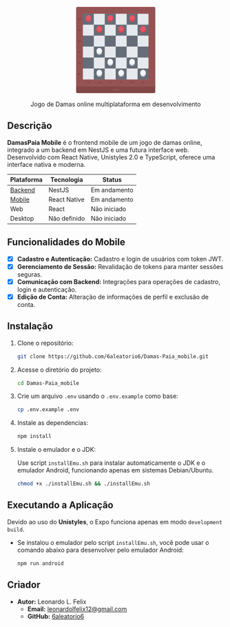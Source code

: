 <p align="center" >
  <a href="" target="blank"><img src="https://raw.githubusercontent.com/6aleatorio6/Damas-Paia_mobile/main/src/assets/icon.png" width="200" alt="DAMASPAIA Logo" /></a>
</p>

<p>
    <p align="center">Jogo de Damas online multiplataforma em desenvolvimento</p>
</p>

## Descrição

**DamasPaia Mobile** é o frontend mobile de um jogo de damas online, integrado a um backend em NestJS e uma futura interface web. Desenvolvido com React Native, Unistyles 2.0 e TypeScript, oferece uma interface nativa e moderna.

| Plataforma                                                   | Tecnologia   | Status       |
| ------------------------------------------------------------ | ------------ | ------------ |
| [Backend](https://github.com/6aleatorio6/Damas-Paia_backend) | NestJS       | Em andamento |
| [Mobile](https://github.com/6aleatorio6/Damas-Paia_mobile)   | React Native | Em andamento |
| Web                                                          | React        | Não iniciado |
| Desktop                                                      | Não definido | Não iniciado |

## Funcionalidades do Mobile

- [x] **Cadastro e Autenticação:** Cadastro e login de usuários com token JWT.
- [x] **Gerenciamento de Sessão:** Revalidação de tokens para manter sessões seguras.
- [x] **Comunicação com Backend:** Integrações para operações de cadastro, login e autenticação.
- [x] **Edição de Conta:** Alteração de informações de perfil e exclusão de conta.

## Instalação

1. Clone o repositório:

   ```bash
   git clone https://github.com/6aleatorio6/Damas-Paia_mobile.git
   ```

2. Acesse o diretório do projeto:

   ```bash
   cd Damas-Paia_mobile
   ```

3. Crie um arquivo `.env` usando o `.env.example` como base:

   ```bash
   cp .env.example .env
   ```

4. Instale as dependencias:

   ```bash
   npm install
   ```

5. Instale o emulador e o JDK:

   Use script `installEmu.sh` para instalar automaticamente o JDK e o emulador Android, funcionando apenas em sistemas Debian/Ubuntu.

   ```bash
   chmod +x ./installEmu.sh && ./installEmu.sh
   ```

## Executando a Aplicação

Devido ao uso do **Unistyles**, o Expo funciona apenas em modo `development build`.

- Se instalou o emulador pelo script `installEmu.sh`, você pode usar o comando abaixo para desenvolver pelo emulador Android:

  ```bash
  npm run android
  ```

## Criador

- **Autor:** Leonardo L. Felix
  - **Email:** [leonardolfelix12@gmail.com](mailto:leonardolfelix12@gmail.com)
  - **GitHub:** [6aleatorio6](https://www.github.com/6aleatorio6)
